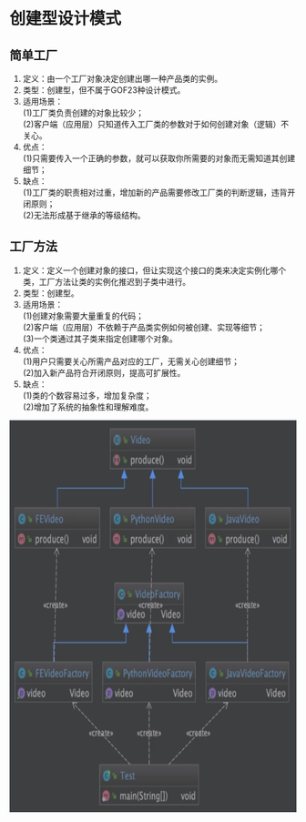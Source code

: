 # 创建型设计模式

## 简单工厂
1. 定义：由一个工厂对象决定创建出哪一种产品类的实例。
2. 类型：创建型，但不属于GOF23种设计模式。
3. 适用场景：    
    (1)工厂类负责创建的对象比较少；   
    (2)客户端（应用层）只知道传入工厂类的参数对于如何创建对象（逻辑）不关心。  
4. 优点：  
    (1)只需要传入一个正确的参数，就可以获取你所需要的对象而无需知道其创建细节；
5. 缺点：  
    (1)工厂类的职责相对过重，增加新的产品需要修改工厂类的判断逻辑，违背开闭原则；    
    (2)无法形成基于继承的等级结构。   

## 工厂方法
1. 定义：定义一个创建对象的接口，但让实现这个接口的类来决定实例化哪个类，工厂方法让类的实例化推迟到子类中进行。   
2. 类型：创建型。  
3. 适用场景：    
    (1)创建对象需要大量重复的代码；   
    (2)客户端（应用层）不依赖于产品类实例如何被创建、实现等细节；    
    (3)一个类通过其子类来指定创建哪个对象。   
4. 优点：  
    (1)用户只需要关心所需产品对应的工厂，无需关心创建细节；   
    (2)加入新产品符合开闭原则，提高可扩展性。  
5. 缺点：  
    (1)类的个数容易过多，增加复杂度；  
    (2)增加了系统的抽象性和理解难度。  
<img src="https://github.com/JeremyHwc/JDesignPattern/blob/master/readme/pic/factorymethod.jpg" width="100%" height="689"/>